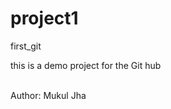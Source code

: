 # project1
first_git
<p>this is a demo project for the Git hub</p>
</br>
<spam>Author: Mukul Jha</spam>
